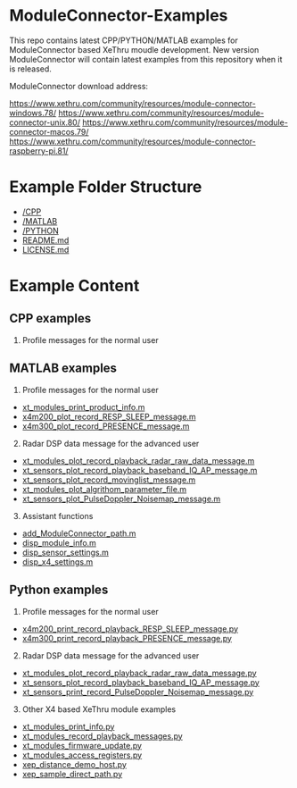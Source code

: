 # ModuleConnector-Examples
This repo contains latest CPP/PYTHON/MATLAB examples for ModuleConnector based XeThru moudle development.
New version ModuleConnector will contain latest examples from this repository when it is released. 

ModuleConnector download address:

https://www.xethru.com/community/resources/module-connector-windows.78/
https://www.xethru.com/community/resources/module-connector-unix.80/
https://www.xethru.com/community/resources/module-connector-macos.79/
https://www.xethru.com/community/resources/module-connector-raspberry-pi.81/

# Example Folder Structure

* [/CPP]()
* [/MATLAB](https://github.com/xethru/XeThru-ModuleConnector-Examples/tree/master/MATLAB)
* [/PYTHON](https://github.com/xethru/XeThru-ModuleConnector-Examples/tree/master/PYTHON)
* [README.md](https://github.com/xethru/XeThru-ModuleConnector-Examples/blob/master/README.md)
* [LICENSE.md](https://github.com/xethru/XeThru-ModuleConnector-Examples/blob/master/LICENSE.md)

# Example Content

## CPP examples

1. Profile messages for the normal user
<!-- * [xt_modules_print_product_info.cpp](https://github.com/xethru/XeThru-ModuleConnector-Examples/blob/master/MATLAB/xt_modules_print_product_info.cpp)
* [x4m200_print_record_RESP_SLEEP_message.cpp](https://github.com/xethru/XeThru-ModuleConnector-Examples/blob/master/MATLAB/x4m200_print_record_RESP_SLEEP_message.cpp)
* [x4m300_print_record_PRESENCE_message.cpp](https://github.com/xethru/XeThru-ModuleConnector-Examples/blob/master/MATLAB/x4m300_print_record_PRESENCE_message.cpp)
 -->

## MATLAB examples

1. Profile messages for the normal user
* [xt_modules_print_product_info.m](https://github.com/xethru/XeThru-ModuleConnector-Examples/blob/master/MATLAB/xt_modules_print_product_info.m)
* [x4m200_plot_record_RESP_SLEEP_message.m](https://github.com/xethru/XeThru-ModuleConnector-Examples/blob/master/MATLAB/x4m200_plot_record_RESP_SLEEP_message.m)
* [x4m300_plot_record_PRESENCE_message.m](https://github.com/xethru/XeThru-ModuleConnector-Examples/blob/master/MATLAB/x4m300_plot_record_PRESENCE_message.m)


2. Radar DSP data message for the advanced user
* [xt_modules_plot_record_playback_radar_raw_data_message.m](https://github.com/xethru/XeThru-ModuleConnector-Examples/blob/master/MATLAB/xt_modules_plot_record_playback_radar_raw_data_message.m)
* [xt_sensors_plot_record_playback_baseband_IQ_AP_message.m](https://github.com/xethru/XeThru-ModuleConnector-Examples/blob/master/MATLAB/xt_sensors_plot_record_playback_baseband_IQ_AP_message.m)
* [xt_sensors_plot_record_movinglist_message.m](https://github.com/xethru/XeThru-ModuleConnector-Examples/blob/master/MATLAB/xt_sensors_plot_record_movinglist_message.m)
* [xt_modules_plot_algrithom_parameter_file.m](https://github.com/xethru/XeThru-ModuleConnector-Examples/blob/master/MATLAB/xt_modules_plot_algrithom_parameter_file.m)
* [xt_sensors_plot_PulseDoppler_Noisemap_message.m](https://github.com/xethru/XeThru-ModuleConnector-Examples/blob/master/MATLAB/xt_sensors_plot_PulseDoppler_Noisemap_message.m)

3. Assistant functions
* [add_ModuleConnector_path.m ](https://github.com/xethru/XeThru-ModuleConnector-Examples/blob/master/MATLAB/add_ModuleConnector_path.m)
* [disp_module_info.m ](https://github.com/xethru/XeThru-ModuleConnector-Examples/blob/master/MATLAB/disp_module_info.m)
* [disp_sensor_settings.m ](https://github.com/xethru/XeThru-ModuleConnector-Examples/blob/master/MATLAB/disp_sensor_settings.m)
* [disp_x4_settings.m ](https://github.com/xethru/XeThru-ModuleConnector-Examples/blob/master/MATLAB/disp_x4_settings.m)

## Python examples

1. Profile messages for the normal user
* [x4m200_print_record_playback_RESP_SLEEP_message.py](https://github.com/xethru/XeThru-ModuleConnector-Examples/blob/master/PYTHON/x4m200_print_record_playback_RESP_SLEEP_message.py)
* [x4m300_print_record_playback_PRESENCE_message.py](https://github.com/xethru/XeThru-ModuleConnector-Examples/blob/master/PYTHON/x4m300_print_record_playback_PRESENCE_message.py)


2. Radar DSP data message for the advanced user
* [xt_modules_plot_record_playback_radar_raw_data_message.py](https://github.com/xethru/XeThru-ModuleConnector-Examples/blob/master/PYTHON/xt_modules_plot_record_playback_radar_raw_data_message.py)        
* [xt_sensors_plot_record_playback_baseband_IQ_AP_message.py](https://github.com/xethru/XeThru-ModuleConnector-Examples/blob/master/PYTHON/xt_sensors_plot_record_playback_baseband_IQ_AP_message.py)
* [xt_sensors_print_record_PulseDoppler_Noisemap_message.py](https://github.com/xethru/XeThru-ModuleConnector-Examples/blob/master/PYTHON/xt_sensors_print_record_PulseDoppler_Noisemap_message.py)

3. Other X4 based XeThru module examples
* [xt_modules_print_info.py](https://github.com/xethru/XeThru-ModuleConnector-Examples/blob/master/PYTHON/xt_modules_print_info.py)
* [xt_modules_record_playback_messages.py](https://github.com/xethru/XeThru-ModuleConnector-Examples/blob/master/PYTHON/xt_modules_record_playback_messages.py)  
* [xt_modules_firmware_update.py](https://github.com/xethru/XeThru-ModuleConnector-Examples/blob/master/PYTHON/xt_modules_firmware_update.py) 
* [xt_modules_access_registers.py](https://github.com/xethru/XeThru-ModuleConnector-Examples/blob/master/PYTHON/xt_modules_access_registers.py)
* [xep_distance_demo_host.py](https://github.com/xethru/XeThru-ModuleConnector-Examples/blob/master/PYTHON/xep_distance_demo_host.py)
* [xep_sample_direct_path.py](https://github.com/xethru/XeThru-ModuleConnector-Examples/blob/master/PYTHON/xep_sample_direct_path.py)

